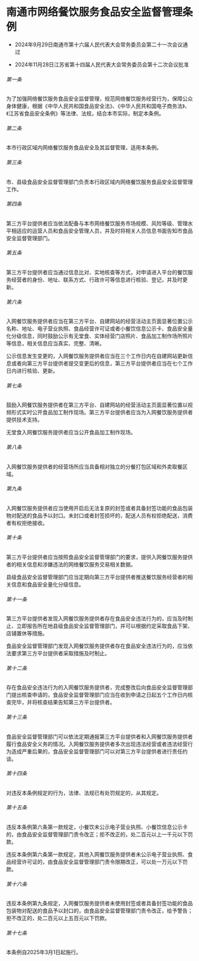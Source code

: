 # 南通市网络餐饮服务食品安全监督管理条例

- 2024年9月29日南通市第十六届人民代表大会常务委员会第二十一次会议通过

- 2024年11月28日江苏省第十四届人民代表大会常务委员会第十二次会议批准

<!-- INFO END -->

###### 第一条

为了加强网络餐饮服务食品安全监督管理，规范网络餐饮服务经营行为，保障公众身体健康，根据《中华人民共和国食品安全法》、《中华人民共和国电子商务法》、《江苏省食品安全条例》等法律、法规，结合本市实际，制定本条例。

###### 第二条

本市行政区域内网络餐饮服务食品安全及其监督管理，适用本条例。

###### 第三条

市、县级食品安全监督管理部门负责本行政区域内网络餐饮服务食品安全监督管理工作。

###### 第四条

第三方平台提供者应当依法配备与本市网络餐饮服务市场规模、风险等级、管理水平相适应的运营人员和食品安全管理人员，并及时将相关人员信息书面告知市食品安全监督管理部门。

###### 第五条

第三方平台提供者应当通过信息比对、实地核查等方式，对申请进入平台的餐饮服务经营者的身份、地址、联系方式、行政许可等信息进行核验、登记，并及时更新。

###### 第六条

入网餐饮服务提供者应当在第三方平台、自建网站的经营活动主页面显著位置公示名称、地址、电子营业执照、食品经营许可证或者小餐饮信息公示卡、食品安全量化分级信息，同时鼓励公示有无堂食、实体经营门店照片、食品加工制作场所照片等信息，相关信息应当真实、完整、清晰。

公示信息发生变更的，入网餐饮服务提供者应当在三个工作日内在自建网站更新信息或者向第三方平台提供者提交变更后的信息，第三方平台提供者应当在七个工作日内进行核验、更新。

###### 第七条

鼓励入网餐饮服务提供者在第三方平台、自建网站的经营活动主页面显著位置以视频形式实时公开食品加工制作现场。第三方平台提供者应当为入网餐饮服务提供者提供技术支持。

无堂食入网餐饮服务提供者应当公开食品加工制作现场。

###### 第八条

入网餐饮服务提供者的经营场所应当具备相对独立的分餐打包区域和外卖取餐区域。

###### 第九条

入网餐饮服务提供者应当使用开启后无法复原的封签或者具备封签功能的食品包装物对配送的食品予以封口。未封口或者封签损坏的，配送人员有权拒绝配送，消费者有权拒绝接收。

###### 第十条

第三方平台提供者应当按照食品安全监督管理部门的要求，提供入网餐饮服务提供者的相关信息和涉嫌违法的网络餐饮服务交易相关数据。

县级食品安全监督管理部门应当定期向第三方平台提供者推送餐饮服务经营者的相关信息和食品安全量化分级信息。

###### 第十一条

第三方平台提供者发现入网餐饮服务提供者存在食品安全违法行为的，应当及时制止、立即报告所在地县级食品安全监督管理部门，并可以根据约定采取食品下架、店铺置休等措施。

食品安全监督管理部门发现入网餐饮服务提供者存在食品安全违法行为的，应当依法要求第三方平台提供者采取措施及时制止。

###### 第十二条

存在食品安全违法行为的入网餐饮服务提供者，完成整改后向食品安全监督管理部门提出核查申请的，食品安全监督管理部门应当在收到申请之日起五个工作日内核查完毕，并将核查结果告知第三方平台提供者。

###### 第十三条

食品安全监督管理部门可以依法定期通报第三方平台提供者和入网餐饮服务提供者履行食品安全义务的情况。入网餐饮服务提供者多次出现违法经营或者违法经营行为造成严重后果的，食品安全监督管理部门可以对第三方平台提供者进行责任约谈。

###### 第十四条

对违反本条例规定的行为，法律、法规已有处罚规定的，从其规定。

###### 第十五条

违反本条例第六条第一款规定，小餐饮未公示电子营业执照、小餐饮信息公示卡的，由食品安全监督管理部门责令改正；拒不改正的，处二百元以上一千元以下罚款。

违反本条例第六条第一款规定，其他入网餐饮服务提供者未公示电子营业执照、食品经营许可证的，由食品安全监督管理部门责令限期改正，可以处一万元以下罚款。

###### 第十六条

违反本条例第九条规定，入网餐饮服务提供者未使用封签或者具备封签功能的食品包装物对配送的食品予以封口的，由食品安全监督管理部门责令改正，给予警告；拒不改正的，处二百元以上五百元以下罚款。

###### 第十七条

本条例自2025年3月1日起施行。
